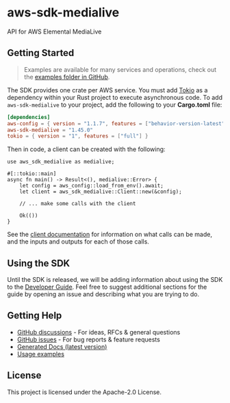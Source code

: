 # aws-sdk-medialive

API for AWS Elemental MediaLive

## Getting Started

> Examples are available for many services and operations, check out the
> [examples folder in GitHub](https://github.com/awslabs/aws-sdk-rust/tree/main/examples).

The SDK provides one crate per AWS service. You must add [Tokio](https://crates.io/crates/tokio)
as a dependency within your Rust project to execute asynchronous code. To add `aws-sdk-medialive` to
your project, add the following to your **Cargo.toml** file:

```toml
[dependencies]
aws-config = { version = "1.1.7", features = ["behavior-version-latest"] }
aws-sdk-medialive = "1.45.0"
tokio = { version = "1", features = ["full"] }
```

Then in code, a client can be created with the following:

```rust,no_run
use aws_sdk_medialive as medialive;

#[::tokio::main]
async fn main() -> Result<(), medialive::Error> {
    let config = aws_config::load_from_env().await;
    let client = aws_sdk_medialive::Client::new(&config);

    // ... make some calls with the client

    Ok(())
}
```

See the [client documentation](https://docs.rs/aws-sdk-medialive/latest/aws_sdk_medialive/client/struct.Client.html)
for information on what calls can be made, and the inputs and outputs for each of those calls.

## Using the SDK

Until the SDK is released, we will be adding information about using the SDK to the
[Developer Guide](https://docs.aws.amazon.com/sdk-for-rust/latest/dg/welcome.html). Feel free to suggest
additional sections for the guide by opening an issue and describing what you are trying to do.

## Getting Help

* [GitHub discussions](https://github.com/awslabs/aws-sdk-rust/discussions) - For ideas, RFCs & general questions
* [GitHub issues](https://github.com/awslabs/aws-sdk-rust/issues/new/choose) - For bug reports & feature requests
* [Generated Docs (latest version)](https://awslabs.github.io/aws-sdk-rust/)
* [Usage examples](https://github.com/awslabs/aws-sdk-rust/tree/main/examples)

## License

This project is licensed under the Apache-2.0 License.


